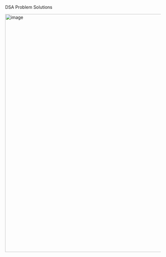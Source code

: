 DSA Problem Solutions

<img width="769" alt="image" src="https://github.com/user-attachments/assets/93c888c1-fe08-4874-8941-8526d44da638" />
